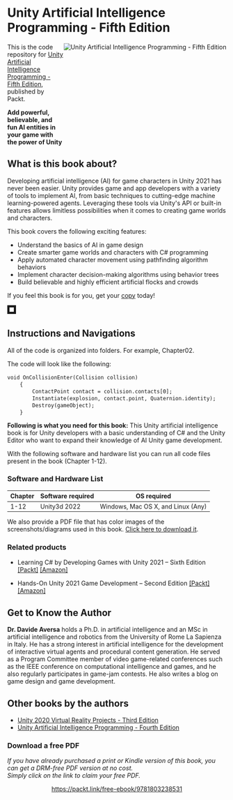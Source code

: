 # Unity Artificial Intelligence Programming - Fifth Edition

<a href="https://www.packtpub.com/product/unity-artificial-intelligence-programming-fifth-edition/9781803238531"><img src="https://static.packt-cdn.com/products/9781803238531/cover/smaller" alt="Unity Artificial Intelligence Programming - Fifth Edition" height="256px" align="right"></a>

This is the code repository for [Unity Artificial Intelligence Programming - Fifth Edition](https://www.packtpub.com/product/unity-artificial-intelligence-programming-fifth-edition/9781803238531), published by Packt.

**Add powerful, believable, and fun AI entities in your game with the power of Unity**

## What is this book about?
Developing artificial intelligence (AI) for game characters in Unity 2021 has never been easier. Unity provides game and app developers with a variety of tools to implement AI, from basic techniques to cutting-edge machine learning-powered agents. Leveraging these tools via Unity's API or built-in features allows limitless possibilities when it comes to creating game worlds and characters.

This book covers the following exciting features: 
* Understand the basics of AI in game design
* Create smarter game worlds and characters with C# programming
* Apply automated character movement using pathfinding algorithm behaviors
* Implement character decision-making algorithms using behavior trees
* Build believable and highly efficient artificial flocks and crowds

If you feel this book is for you, get your [copy](https://www.amazon.com/dp/1803238534) today!

<a href="https://www.packtpub.com/?utm_source=github&utm_medium=banner&utm_campaign=GitHubBanner"><img src="https://raw.githubusercontent.com/PacktPublishing/GitHub/master/GitHub.png" 
alt="https://www.packtpub.com/" border="5" /></a>


## Instructions and Navigations
All of the code is organized into folders. For example, Chapter02.

The code will look like the following:
```
void OnCollisionEnter(Collision collision)
    {
        ContactPoint contact = collision.contacts[0];
        Instantiate(explosion, contact.point, Quaternion.identity);
        Destroy(gameObject);
    }
```

**Following is what you need for this book:**
This Unity artificial intelligence book is for Unity developers with a basic understanding of C# and the Unity Editor who want to expand their knowledge of AI Unity game development.

With the following software and hardware list you can run all code files present in the book (Chapter 1-12).
### Software and Hardware List

| Chapter  | Software required                   | OS required                        |
| -------- | ------------------------------------| -----------------------------------|
| 1-12       | Unity3d 2022                   | Windows, Mac OS X, and Linux (Any) |


We also provide a PDF file that has color images of the screenshots/diagrams used in this book. [Click here to download it](https://static.packt-cdn.com/downloads/9781803238531_ColorImages.pdf).


### Related products <Other books you may enjoy>
* Learning C# by Developing Games with Unity 2021 – Sixth Edition [[Packt]](https://www.packtpub.com/product/learning-c-by-developing-games-with-unity-2021-sixth-edition/9781801813945) [[Amazon]](https://www.amazon.com/dp/1801813949)

* Hands-On Unity 2021 Game Development – Second Edition [[Packt]](https://www.packtpub.com/product/hands-on-unity-2021-game-development-second-edition/9781801071482) [[Amazon]](https://www.amazon.com/dp/1801071489)

## Get to Know the Author
**Dr. Davide Aversa**
holds a Ph.D. in artificial intelligence and an MSc in artificial intelligence and robotics from the University of Rome La Sapienza in Italy. He has a strong interest in artificial intelligence for the development of interactive virtual agents and procedural content generation. He served as a Program Committee member of video game-related conferences such as the IEEE conference on computational intelligence and games, and he also regularly participates in game-jam contests. He also writes a blog on game design and game development.


## Other books by the authors
* [Unity 2020 Virtual Reality Projects - Third Edition](https://www.packtpub.com/product/unity-2020-virtual-reality-projects-third-edition/9781839217333)
* [Unity Artificial Intelligence Programming - Fourth Edition](https://www.packtpub.com/product/unity-artificial-intelligence-programming-fourth-edition/9781789533910)


### Download a free PDF

 <i>If you have already purchased a print or Kindle version of this book, you can get a DRM-free PDF version at no cost.<br>Simply click on the link to claim your free PDF.</i>
<p align="center"> <a href="https://packt.link/free-ebook/9781803238531">https://packt.link/free-ebook/9781803238531 </a> </p>